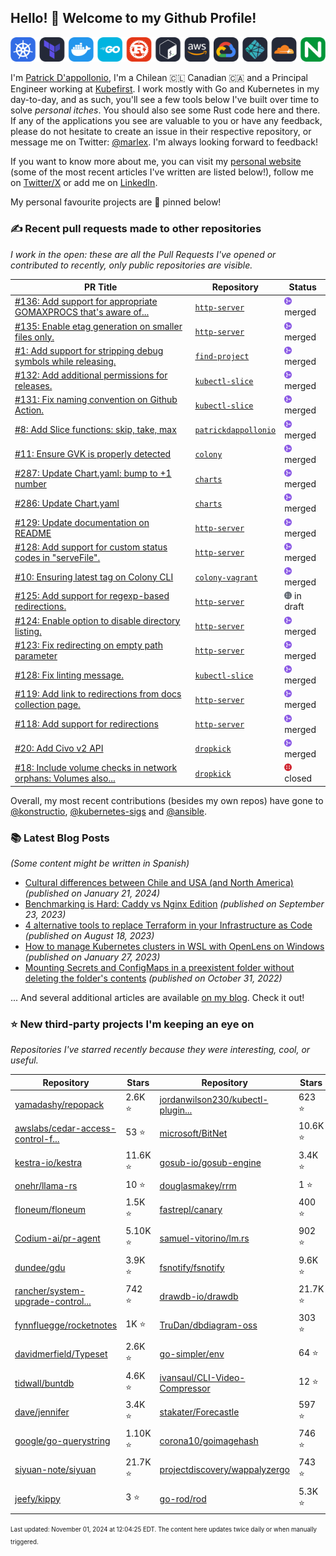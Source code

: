 <!-- DO NOT EDIT THIS FILE DIRECTLY! This file was automatically generated from the tool in this repo. -->

## Hello! 👋 Welcome to my Github Profile!

<p align="center">
  <picture>
    <source media="(prefers-color-scheme: dark)" srcset="images/icons-dark.png">
    <source media="(prefers-color-scheme: light)" srcset="images/icons-light.png">
    <img src="images/icons-dark.png" alt="technologies I use">
  </picture>
</p>

I'm [Patrick D'appollonio](https://www.patrickdap.com), I'm a Chilean 🇨🇱 Canadian 🇨🇦 and a Principal Engineer working at [Kubefirst](https://kubefirst.io). I work mostly with Go and Kubernetes in my day-to-day, and as such, you'll see a few tools below I've built over time to solve *personal itches*. You should also see some Rust code here and there. If any of the applications you see are valuable to you or have any feedback, please do not hesitate to create an issue in their respective repository, or message me on Twitter: [@marlex](https://twitter.com/marlex). I'm always looking forward to feedback!

If you want to know more about me, you can visit my [personal website](https://www.patrickdap.com) (some of the most recent articles I've written are listed below!), follow me on [Twitter/X](https://twitter.com/marlex) or add me on [LinkedIn](https://www.linkedin.com/in/patrickdappollonio/).

My personal favourite projects are 📌 pinned below!
### ✍️ Recent pull requests made to other repositories

*I work in the open: these are all the Pull Requests I've opened or contributed to recently, only public repositories are visible.*

| PR Title | Repository | Status |
| --- | --- | --- |
| [#136: Add support for appropriate GOMAXPROCS that's aware of...](https://github.com/patrickdappollonio/http-server/pull/136) | [`http-server`](https://github.com/patrickdappollonio/http-server) | <img src="images/github-merged.png" width="12px" height="12px"> merged |
| [#135: Enable etag generation on smaller files only.](https://github.com/patrickdappollonio/http-server/pull/135) | [`http-server`](https://github.com/patrickdappollonio/http-server) | <img src="images/github-merged.png" width="12px" height="12px"> merged |
| [#1: Add support for stripping debug symbols while releasing.](https://github.com/patrickdappollonio/find-project/pull/1) | [`find-project`](https://github.com/patrickdappollonio/find-project) | <img src="images/github-merged.png" width="12px" height="12px"> merged |
| [#132: Add additional permissions for releases.](https://github.com/patrickdappollonio/kubectl-slice/pull/132) | [`kubectl-slice`](https://github.com/patrickdappollonio/kubectl-slice) | <img src="images/github-merged.png" width="12px" height="12px"> merged |
| [#131: Fix naming convention on Github Action.](https://github.com/patrickdappollonio/kubectl-slice/pull/131) | [`kubectl-slice`](https://github.com/patrickdappollonio/kubectl-slice) | <img src="images/github-merged.png" width="12px" height="12px"> merged |
| [#8: Add Slice functions: skip, take, max](https://github.com/patrickdappollonio/patrickdappollonio/pull/8) | [`patrickdappollonio`](https://github.com/patrickdappollonio/patrickdappollonio) | <img src="images/github-merged.png" width="12px" height="12px"> merged |
| [#11: Ensure GVK is properly detected](https://github.com/konstructio/colony/pull/11) | [`colony`](https://github.com/konstructio/colony) | <img src="images/github-merged.png" width="12px" height="12px"> merged |
| [#287: Update Chart.yaml: bump to +1 number](https://github.com/konstructio/charts/pull/287) | [`charts`](https://github.com/konstructio/charts) | <img src="images/github-merged.png" width="12px" height="12px"> merged |
| [#286: Update Chart.yaml](https://github.com/konstructio/charts/pull/286) | [`charts`](https://github.com/konstructio/charts) | <img src="images/github-merged.png" width="12px" height="12px"> merged |
| [#129: Update documentation on README](https://github.com/patrickdappollonio/http-server/pull/129) | [`http-server`](https://github.com/patrickdappollonio/http-server) | <img src="images/github-merged.png" width="12px" height="12px"> merged |
| [#128: Add support for custom status codes in "serveFile".](https://github.com/patrickdappollonio/http-server/pull/128) | [`http-server`](https://github.com/patrickdappollonio/http-server) | <img src="images/github-merged.png" width="12px" height="12px"> merged |
| [#10: Ensuring latest tag on Colony CLI](https://github.com/konstructio/colony-vagrant/pull/10) | [`colony-vagrant`](https://github.com/konstructio/colony-vagrant) | <img src="images/github-merged.png" width="12px" height="12px"> merged |
| [#125: Add support for regexp-based redirections.](https://github.com/patrickdappollonio/http-server/pull/125) | [`http-server`](https://github.com/patrickdappollonio/http-server) | <img src="images/github-draft.png" width="12px" height="12px"> in draft |
| [#124: Enable option to disable directory listing.](https://github.com/patrickdappollonio/http-server/pull/124) | [`http-server`](https://github.com/patrickdappollonio/http-server) | <img src="images/github-merged.png" width="12px" height="12px"> merged |
| [#123: Fix redirecting on empty path parameter](https://github.com/patrickdappollonio/http-server/pull/123) | [`http-server`](https://github.com/patrickdappollonio/http-server) | <img src="images/github-merged.png" width="12px" height="12px"> merged |
| [#128: Fix linting message.](https://github.com/patrickdappollonio/kubectl-slice/pull/128) | [`kubectl-slice`](https://github.com/patrickdappollonio/kubectl-slice) | <img src="images/github-merged.png" width="12px" height="12px"> merged |
| [#119: Add link to redirections from docs collection page.](https://github.com/patrickdappollonio/http-server/pull/119) | [`http-server`](https://github.com/patrickdappollonio/http-server) | <img src="images/github-merged.png" width="12px" height="12px"> merged |
| [#118: Add support for redirections](https://github.com/patrickdappollonio/http-server/pull/118) | [`http-server`](https://github.com/patrickdappollonio/http-server) | <img src="images/github-merged.png" width="12px" height="12px"> merged |
| [#20: Add Civo v2 API](https://github.com/konstructio/dropkick/pull/20) | [`dropkick`](https://github.com/konstructio/dropkick) | <img src="images/github-merged.png" width="12px" height="12px"> merged |
| [#18: Include volume checks in network orphans: Volumes also...](https://github.com/konstructio/dropkick/pull/18) | [`dropkick`](https://github.com/konstructio/dropkick) | <img src="images/github-closed.png" width="12px" height="12px"> closed |


Overall, my most recent contributions (besides my own repos) have gone to 
[@konstructio](https://github.com/konstructio),
[@kubernetes-sigs](https://github.com/kubernetes-sigs)
and [@ansible](https://github.com/ansible).
### 📚 Latest Blog Posts

*(Some content might be written in Spanish)*


* [Cultural differences between Chile and USA (and North America)](https://www.patrickdap.com/post/cultural-differences-chile-usa/?ref=github-profile) *(published on January 21, 2024)*
* [Benchmarking is Hard: Caddy vs Nginx Edition](https://www.patrickdap.com/post/benchmarking-is-hard/?ref=github-profile) *(published on September 23, 2023)*
* [4 alternative tools to replace Terraform in your Infrastructure as Code](https://www.patrickdap.com/post/ideas-replace-terraform/?ref=github-profile) *(published on August 18, 2023)*
* [How to manage Kubernetes clusters in WSL with OpenLens on Windows](https://www.patrickdap.com/post/openlens-wsl/?ref=github-profile) *(published on January 27, 2023)*
* [Mounting Secrets and ConfigMaps in a preexistent folder without deleting the folder's contents](https://www.patrickdap.com/post/mounting-secrets-configmaps-without-deleting/?ref=github-profile) *(published on October 31, 2022)*

... And several additional articles are available [on my blog](https://www.patrickdap.com/). Check it out!

### ⭐ New third-party projects I'm keeping an eye on

*Repositories I've starred recently because they were interesting, cool, or useful.*

| Repository | Stars | Repository | Stars |
|------------|-------|------------|-------|
|[yamadashy/repopack](https://github.com/yamadashy/repopack) | 2.6K ⭐️|[jordanwilson230/kubectl-plugin...](https://github.com/jordanwilson230/kubectl-plugins) | 623 ⭐️|
|[awslabs/cedar-access-control-f...](https://github.com/awslabs/cedar-access-control-for-k8s) | 53 ⭐️|[microsoft/BitNet](https://github.com/microsoft/BitNet) | 10.6K ⭐️|
|[kestra-io/kestra](https://github.com/kestra-io/kestra) | 11.6K ⭐️|[gosub-io/gosub-engine](https://github.com/gosub-io/gosub-engine) | 3.4K ⭐️|
|[onehr/llama-rs](https://github.com/onehr/llama-rs) | 10 ⭐️|[douglasmakey/rrm](https://github.com/douglasmakey/rrm) | 1 ⭐️|
|[floneum/floneum](https://github.com/floneum/floneum) | 1.5K ⭐️|[fastrepl/canary](https://github.com/fastrepl/canary) | 400 ⭐️|
|[Codium-ai/pr-agent](https://github.com/Codium-ai/pr-agent) | 5.10K ⭐️|[samuel-vitorino/lm.rs](https://github.com/samuel-vitorino/lm.rs) | 902 ⭐️|
|[dundee/gdu](https://github.com/dundee/gdu) | 3.9K ⭐️|[fsnotify/fsnotify](https://github.com/fsnotify/fsnotify) | 9.6K ⭐️|
|[rancher/system-upgrade-control...](https://github.com/rancher/system-upgrade-controller) | 742 ⭐️|[drawdb-io/drawdb](https://github.com/drawdb-io/drawdb) | 21.7K ⭐️|
|[fynnfluegge/rocketnotes](https://github.com/fynnfluegge/rocketnotes) | 1K ⭐️|[TruDan/dbdiagram-oss](https://github.com/TruDan/dbdiagram-oss) | 303 ⭐️|
|[davidmerfield/Typeset](https://github.com/davidmerfield/Typeset) | 2.6K ⭐️|[go-simpler/env](https://github.com/go-simpler/env) | 64 ⭐️|
|[tidwall/buntdb](https://github.com/tidwall/buntdb) | 4.6K ⭐️|[ivansaul/CLI-Video-Compressor](https://github.com/ivansaul/CLI-Video-Compressor) | 12 ⭐️|
|[dave/jennifer](https://github.com/dave/jennifer) | 3.4K ⭐️|[stakater/Forecastle](https://github.com/stakater/Forecastle) | 597 ⭐️|
|[google/go-querystring](https://github.com/google/go-querystring) | 1.10K ⭐️|[corona10/goimagehash](https://github.com/corona10/goimagehash) | 746 ⭐️|
|[siyuan-note/siyuan](https://github.com/siyuan-note/siyuan) | 21.7K ⭐️|[projectdiscovery/wappalyzergo](https://github.com/projectdiscovery/wappalyzergo) | 743 ⭐️|
|[jeefy/kippy](https://github.com/jeefy/kippy) | 3 ⭐️|[go-rod/rod](https://github.com/go-rod/rod) | 5.3K ⭐️|

<sup><sub>Last updated: November 01, 2024 at 12:04:25 EDT. The content here updates twice daily or when manually triggered.</sup></sub>